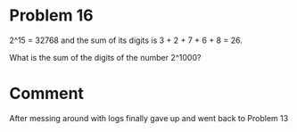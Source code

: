 Problem 16
==========

2^15 = 32768 and the sum of its digits is 3 + 2 + 7 + 6 + 8 = 26.

What is the sum of the digits of the number 2^1000?

Comment
=======
After messing around with logs finally gave up and went back to Problem 13
